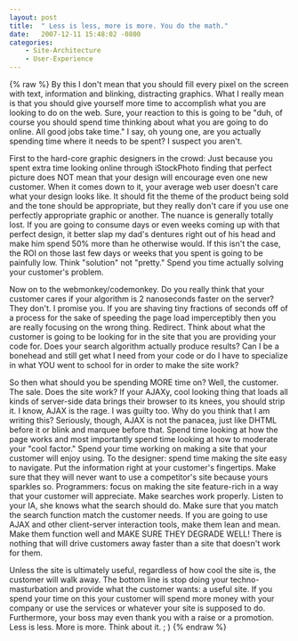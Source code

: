 ```yaml
---
layout: post
title:  " Less is less, more is more. You do the math."
date:   2007-12-11 15:48:02 -0800
categories:
    - Site-Architecture
    - User-Experience
---
```

{% raw %}
By this I don't mean that you should fill every pixel on the screen with text, information and blinking, distracting graphics. What I really mean is that you should give yourself more time to accomplish what you are looking to do on the web. Sure, your reaction to this is going to be "duh, of course you should spend time thinking about what you are going to do online. All good jobs take time." I say, oh young one, are you actually spending time where it needs to be spent? I suspect you aren't.

First to the hard-core graphic designers in the crowd: Just because you spent extra time looking online through iStockPhoto finding that perfect picture does NOT mean that your design will encourage even one new customer. When it comes down to it, your average web user doesn't care what your design looks like. It should fit the theme of the product being sold and the tone should be appropriate, but they really don't care if you use one perfectly appropriate graphic or another. The nuance is generally totally lost. If you are going to consume days or even weeks coming up with that perfect design, it better slap my dad's dentures right out of his head and make him spend 50% more than he otherwise would. If this isn't the case, the ROI on those last few days or weeks that you spent is going to be painfully low. Think "solution" not "pretty." Spend you time actually solving your customer's problem.<!--more-->

Now on to the webmonkey/codemonkey. Do you really think that your customer cares if your algorithm is 2 nanoseconds faster on the server? They don't. I promise you. If you are shaving tiny fractions of seconds off of a process for the sake of speeding the page load imperceptibly then you are really focusing on the wrong thing. Redirect. Think about what the customer is going to be looking for in the site that you are providing your code for. Does your search algorithm actually produce results? Can I be a bonehead and still get what I need from your code or do I have to specialize in what YOU went to school for in order to make the site work?

So then what should you be spending MORE time on? Well, the customer. The sale. Does the site work? If your AJAXy, cool looking thing that loads all kinds of server-side data brings their browser to its knees, you should strip it. I know, AJAX is the rage. I was guilty too. Why do you think that I am writing this? Seriously, though, AJAX is not the panacea, just like DHTML before it or blink and marquee before that. Spend time looking at how the page works and most importantly spend time looking at how to moderate your "cool factor." Spend your time working on making a site that your customer will enjoy using. To the designer: spend time making the site easy to navigate. Put the information right at your customer's fingertips. Make sure that they will never want to use a competitor's site because yours sparkles so. Programmers: focus on making the site feature-rich in a way that your customer will appreciate. Make searches work properly. Listen to your IA, she knows what the search should do. Make sure that you match the search function match the customer needs. If you are going to use AJAX and other client-server interaction tools, make them lean and mean. Make them function well and MAKE SURE THEY DEGRADE WELL! There is nothing that will drive customers away faster than a site that doesn't work for them.

Unless the site is ultimately useful, regardless of how cool the site is, the customer will walk away. The bottom line is stop doing your techno-masturbation and provide what the customer wants: a useful site. If you spend your time on this your customer will spend more money with your company or use the services or whatever your site is supposed to do. Furthermore, your boss may even thank you with a raise or a promotion. Less is less. More is more. Think about it. ; )
{% endraw %}
    